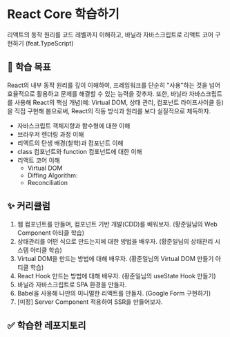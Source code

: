 # React Core 학습하기

리액트의 동작 원리를 코드 레벨까지 이해하고, 바닐라 자바스크립트로 리액트 코어 구현하기 (feat.TypeScript)

## 🚀 학습 목표

React의 내부 동작 원리를 깊이 이해하여, 프레임워크를 단순히 "사용"하는 것을 넘어 효율적으로 활용하고 문제를 해결할 수 있는 능력을 갖추자. 또한, 바닐라 자바스크립트를 사용해 React의 핵심 개념(예: Virtual DOM, 상태 관리, 컴포넌트 라이프사이클 등)을 직접 구현해 봄으로써, React의 작동 방식과 원리를 보다 실질적으로 체득하자.

- 자바스크립트 객체지향과 함수형에 대한 이해
- 브라우저 렌더링 과정 이해
- 리액트의 탄생 배경(철학)과 컴포넌트 이해
- class 컴포넌트와 function 컴포넌트에 대한 이해
- 리액트 코어 이해
  - Virtual DOM
  - Diffing Algorithm:
  - Reconciliation

## ✨ 커리큘럼

1. 웹 컴포넌트를 만들며, 컴포넌트 기반 개발(CDD)를 배워보자. (황준일님의 Web Component 아티클 학습)
2. 상태관리를 어떤 식으로 만드는지에 대한 방법을 배우자. (황준일님의 상태관리 시스템 아티클 학습)
3. Virtual DOM을 만드는 방법에 대해 배우자. (황준일님의 Virtual DOM 만들기 아티클 학습)
4. React Hook 만드는 방법에 대해 배우자. (황준일님의 useState Hook 만들기)
5. 바닐라 자바스크립트로 SPA 환경을 만들자.
6. Babel을 사용해 나만의 미니멀한 리액트를 만들자. (Google Form 구현하기)
7. [미정] Server Component 적용하여 SSR을 만들어보자.

## ✅ 학습한 레포지토리

